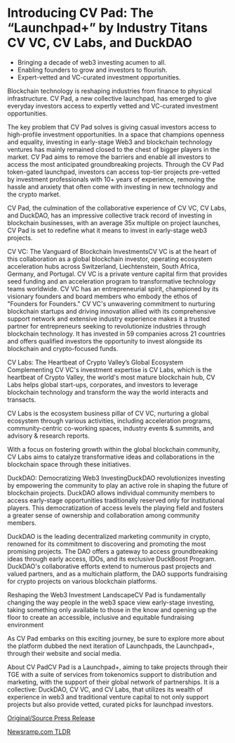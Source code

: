 # Introducing CV Pad: The “Launchpad+” by Industry Titans CV VC, CV Labs, and DuckDAO

* Bringing a decade of web3 investing acumen to all.
* Enabling founders to grow and investors to flourish.
* Expert-vetted and VC-curated investment opportunities.

Blockchain technology is reshaping industries from finance to physical infrastructure. CV Pad, a new collective launchpad, has emerged to give everyday investors access to expertly vetted and VC-curated investment opportunities.

The key problem that CV Pad solves is giving casual investors access to high-profile investment opportunities. In a space that champions openness and equality, investing in early-stage Web3 and blockchain technology ventures has mainly remained closed to the chest of bigger players in the market. CV Pad aims to remove the barriers and enable all investors to access the most anticipated groundbreaking projects. Through the CV Pad token-gated launchpad, investors can access top-tier projects pre-vetted by investment professionals with 10+ years of experience, removing the hassle and anxiety that often come with investing in new technology and the crypto market.

CV Pad, the culmination of the collaborative experience of CV VC, CV Labs, and DuckDAO, has an impressive collective track record of investing in blockchain businesses, with an average 35x multiple on project launches, CV Pad is set to redefine what it means to invest in early-stage web3 projects.

CV VC: The Vanguard of Blockchain InvestmentsCV VC is at the heart of this collaboration as a global blockchain investor, operating ecosystem acceleration hubs across Switzerland, Liechtenstein, South Africa, Germany, and Portugal. CV VC is a private venture capital firm that provides seed funding and an acceleration program to transformative technology teams worldwide. CV VC has an entrepreneurial spirit, championed by its visionary founders and board members who embody the ethos of "Founders for Founders." CV VC's unwavering commitment to nurturing blockchain startups and driving innovation allied with its comprehensive support network and extensive industry experience makes it a trusted partner for entrepreneurs seeking to revolutionize industries through blockchain technology. It has invested in 59 companies across 21 countries and offers qualified investors the opportunity to invest alongside its blockchain and crypto-focused funds.

CV Labs: The Heartbeat of Crypto Valley’s Global Ecosystem Complementing CV VC's investment expertise is CV Labs, which is the heartbeat of Crypto Valley, the world's most mature blockchain hub, CV Labs helps global start-ups, corporates, and investors to leverage blockchain technology and transform the way the world interacts and transacts.

CV Labs is the ecosystem business pillar of CV VC, nurturing a global ecosystem through various activities, including acceleration programs, community-centric co-working spaces, industry events & summits, and advisory & research reports.

With a focus on fostering growth within the global blockchain community, CV Labs aims to catalyze transformative ideas and collaborations in the blockchain space through these initiatives.

DuckDAO: Democratizing Web3 InvestingDuckDAO revolutionizes investing by empowering the community to play an active role in shaping the future of blockchain projects. DuckDAO allows individual community members to access early-stage opportunities traditionally reserved only for institutional players. This democratization of access levels the playing field and fosters a greater sense of ownership and collaboration among community members.

DuckDAO is the leading decentralized marketing community in crypto, renowned for its commitment to discovering and promoting the most promising projects. The DAO offers a gateway to access groundbreaking ideas through early access, IDOs, and its exclusive DuckBoost Program. DuckDAO's collaborative efforts extend to numerous past projects and valued partners, and as a multichain platform, the DAO supports fundraising for crypto projects on various blockchain platforms.

Reshaping the Web3 Investment LandscapeCV Pad is fundamentally changing the way people in the web3 space view early-stage investing, taking something only available to those in the know and opening up the floor to create an accessible, inclusive and equitable fundraising environment

As CV Pad embarks on this exciting journey, be sure to explore more about the platform dubbed the next iteration of Launchpads, the Launchpad+, through their website and social media.

About CV PadCV Pad is a Launchpad+, aiming to take projects through their TGE with a suite of services from tokenomics support to distribution and marketing, with the support of their global network of partnerships. It is a collective: DuckDAO, CV VC, and CV Labs, that utilizes its wealth of experience in web3 and traditional venture capital to not only support projects but also provide vetted, curated picks for launchpad investors. 

[Original/Source Press Release](https://blockchainwire.io/press-release/introducing-cv-pad-the-launchpad-by-industry-titans-cv-vc-cv-labs-and-duckdao) 

[Newsramp.com TLDR](https://newsramp.com/None) 